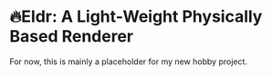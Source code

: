 # 🔥Eldr: A Light-Weight Physically Based Renderer
For now, this is mainly a placeholder for my new hobby project.
